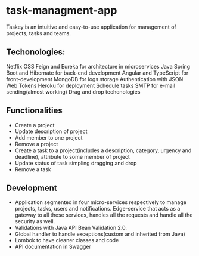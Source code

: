 # task-managment-app

Taskey is an intuitive and easy-to-use application for management of projects, tasks and teams.

## Techonologies:

Netflix OSS Feign and Eureka for architecture in microservices
Java Spring Boot and Hibernate for back-end development
Angular and TypeScript for front-development
MongoDB for logs storage
Authentication with JSON Web Tokens
Heroku for deployment
Schedule tasks
SMTP for e-mail sending(almost working)
Drag and drop techonologies

## Functionalities

- Create a project 
- Update description of project
- Add member to one project
- Remove a project
- Create a task to a project(includes a description, category, urgency and deadline), attribute to some member of project
- Update status of task simpling dragging and drop
- Remove a task

## Development

- Application segmented in four micro-services respectively to manage projects, tasks, users and notifications. Edge-service that acts as a gateway to all these services, handles all the requests and handle all the security as well. 
- Validations with Java API Bean Validation 2.0.
- Global handler to handle exceptions(custom and inherited from Java)
- Lombok to have cleaner classes and code
- API documentation in Swagger


